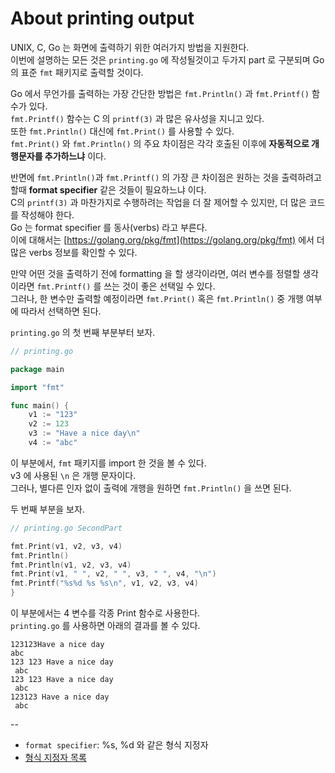 # About printing output

UNIX, C, Go 는 화면에 출력하기 위한 여러가지 방법을 지원한다.  
이번에 설명하는 모든 것은 `printing.go` 에 작성될것이고 두가지 part 로 구분되며 Go 의 표준 `fmt` 패키지로 출력할 것이다.  

Go 에서 무언가를 출력하는 가장 간단한 방법은 `fmt.Println()` 과 `fmt.Printf()` 함수가 있다.  
`fmt.Printf()` 함수는 C 의 `printf(3)` 과 많은 유사성을 지니고 있다.  
또한 `fmt.Println()` 대신에 `fmt.Print()` 를 사용할 수 있다.  
`fmt.Print()` 와 `fmt.Println()` 의 주요 차이점은 각각 호출된 이후에 **자동적으로 개행문자를 추가하느냐** 이다.  

반면에 `fmt.Println()`과 `fmt.Printf()` 의 가장 큰 차이점은 원하는 것을 출력하려고 할때 **format specifier** 같은 것들이 필요하느냐 이다.  
C의 `printf(3)` 과 마찬가지로 수행하려는 작업을 더 잘 제어할 수 있지만, 더 많은 코드를 작성해야 한다.  
Go 는 format specifier 를 동사(verbs) 라고 부른다.  
이에 대해서는 [https://golang.org/pkg/fmt](https://golang.org/pkg/fmt) 에서 더 많은 verbs 정보를 확인할 수 있다.  

만약 어떤 것을 출력하기 전에 formatting 을 할 생각이라면, 여러 변수를 정렬할 생각이라면 `fmt.Printf()` 를 쓰는 것이 좋은 선택일 수 있다.  
그러나, 한 변수만 출력할 예정이라면 `fmt.Print()` 혹은 `fmt.Println()` 중 개행 여부에 따라서 선택하면 된다.  

`printing.go` 의 첫 번째 부분부터 보자.

```go
// printing.go

package main

import "fmt"

func main() {
	v1 := "123"
	v2 := 123
	v3 := "Have a nice day\n"
	v4 := "abc"
```

이 부분에서, `fmt` 패키지를 import 한 것을 볼 수 있다.  
v3 에 사용된 `\n` 은 개행 문자이다.  
그러나, 별다른 인자 없이 출력에 개행을 원하면 `fmt.Println()` 을 쓰면 된다.  

두 번째 부분을 보자.
```go
// printing.go SecondPart

fmt.Print(v1, v2, v3, v4)
fmt.Println()
fmt.Println(v1, v2, v3, v4)
fmt.Print(v1, " ", v2, " ", v3, " ", v4, "\n")
fmt.Printf("%s%d %s %s\n", v1, v2, v3, v4)
}
```

이 부분에서는 4 변수를 각종 Print 함수로 사용한다.  
`printing.go` 를 사용하면 아래의 결과를 볼 수 있다.  

```shell
123123Have a nice day
abc
123 123 Have a nice day
 abc
123 123 Have a nice day
 abc
123123 Have a nice day
 abc
```

--

* `format specifier`: %s, %d 와 같은 형식 지정자  
* [형식 지정자 목록](../../appendix/fmt/FormatOfPrintf.md)